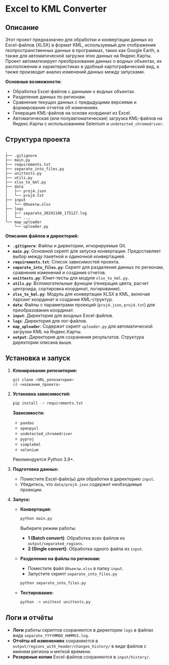 # Excel to KML Converter

## Описание

Этот проект предназначен для обработки и конвертации данных из Excel-файлов (XLSX) в формат KML, используемый для отображения геопространственных данных в программах, таких как Google Earth, а также для автоматической загрузки этих данных на Яндекс.Карты. Проект автоматизирует преобразование данных о водных объектах, их расположении и характеристиках в удобный картографический вид, а также производит анализ изменений данных между запусками.

**Основные возможности:**

- Обработка Excel-файлов с данными о водных объектах.
- Разделение данных по регионам.
- Сравнение текущих данных с предыдущими версиями и формирование отчетов об изменениях.
- Генерация KML-файлов на основе координат из Excel.
- Автоматическая (или полуавтоматическая) загрузка KML-файлов на Яндекс.Карты с использованием Selenium и `undetected_chromedriver`.

## Структура проекта

```
.
├── .gitignore
├── main.py
├── requirements.txt
├── separate_into_files.py
├── unittests.py
├── utils.py
├── xlsx_to_kml.py
├── data
│   ├── proj4.json
│   └── proj4.txt
├── input
│   └── Объекты.xlsx
├── logs
│   ├── separate_20241106_175127.log
│   └── ...
└── map_uploader
    └── uploader.py
```

**Описание файлов и директорий:**

- **`.gitignore`**: Файлы и директории, игнорируемые Git.
- **`main.py`**: Основной скрипт для запуска конвертации. Предоставляет выбор между пакетной и одиночной конвертацией.
- **`requirements.txt`**: Список зависимостей проекта.
- **`separate_into_files.py`**: Скрипт для разделения данных по регионам, сравнения изменений и создания отчетов.
- **`unittests.py`**: Юнит-тесты для модуля `xlsx_to_kml.py`.
- **`utils.py`**: Вспомогательные функции (генерация цвета, расчет центроида, сортировка координат, логирование).
- **`xlsx_to_kml.py`**: Модуль для конвертации XLSX в KML, включая парсинг координат и создание KML-структур.
- **`data`**: Файлы с параметрами проекций (`proj4.json`, `proj4.txt`) для преобразования координат.
- **`input`**: Директория для входных Excel-файлов.
- **`logs`**: Директория для лог-файлов.
- **`map_uploader`**: Содержит скрипт `uploader.py` для автоматической загрузки KML на Яндекс.Карты.
- **`output`**: Директория для сохранения результатов. Структура директории описана выше.

## Установка и запуск

1. **Клонирование репозитория:**

    ```bash
    git clone <URL_репозитория>
    cd <название_проекта>
    ```

2. **Установка зависимостей:**

    ```bash
    pip install -r requirements.txt
    ```

    **Зависимости:**

    - `pandas`
    - `openpyxl`
    - `undetected_chromedriver`
    - `pyproj`
    - `simplekml`
    - `selenium`

    Рекомендуется Python 3.9+.

3. **Подготовка данных:**
    - Поместите Excel-файл(ы) для обработки в директорию `input`.
    - Убедитесь, что `data/proj4.json` содержит необходимые проекции.

4. **Запуск:**

    - **Конвертация:**

        ```bash
        python main.py
        ```

        Выберите режим работы:

        - **1 (Batch convert)**: Обработка всех файлов из `output/separated_regions`.
        - **2 (Single convert)**: Обработка одного файла из `input`.

    - **Разделение на файлы по регионам:**
        - Поместите файл `Объекты.xlsx` в папку `input`.
        - Запустите скрипт `separate_into_files.py`

        ```bash
        python separate_into_files.py
        ```

    - **Тестирование:**

        ```bash
        python -m unittest unittests.py
        ```

## Логи и отчёты

- **Логи** работы скриптов сохраняются в директории `logs` в файлах вида `separate_YYYYMMDD_HHMMSS.log`.
- **Отчёты об изменениях** сохраняются в `output/regions_with_header/changes_history/` в виде файлов с именем региона и меткой времени.
- **Резервные копии** Excel-файлов сохраняются в `input/history/`.
